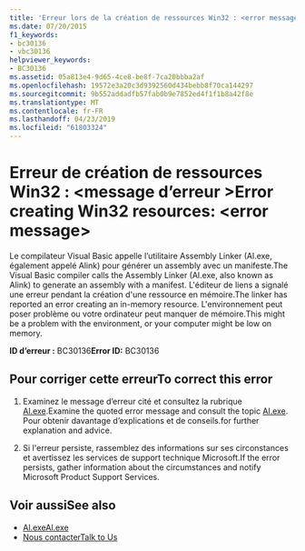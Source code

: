```yaml
---
title: 'Erreur lors de la création de ressources Win32 : <error message>'
ms.date: 07/20/2015
f1_keywords:
- bc30136
- vbc30136
helpviewer_keywords:
- BC30136
ms.assetid: 05a813e4-9d65-4ce8-be8f-7ca20bbba2af
ms.openlocfilehash: 19572e3a20c3d9392560d434bebb8f70ca144297
ms.sourcegitcommit: 9b552addadfb57fab0b9e7852ed4f1f1b8a42f8e
ms.translationtype: MT
ms.contentlocale: fr-FR
ms.lasthandoff: 04/23/2019
ms.locfileid: "61803324"
---
```

# <a name="error-creating-win32-resources-error-message"></a><span data-ttu-id="ee560-102">Erreur de création de ressources Win32 : \<message d’erreur ></span><span class="sxs-lookup"><span data-stu-id="ee560-102">Error creating Win32 resources: \<error message></span></span>
<span data-ttu-id="ee560-103">Le compilateur Visual Basic appelle l’utilitaire Assembly Linker (Al.exe, également appelé Alink) pour générer un assembly avec un manifeste.</span><span class="sxs-lookup"><span data-stu-id="ee560-103">The Visual Basic compiler calls the Assembly Linker (Al.exe, also known as Alink) to generate an assembly with a manifest.</span></span> <span data-ttu-id="ee560-104">L'éditeur de liens a signalé une erreur pendant la création d'une ressource en mémoire.</span><span class="sxs-lookup"><span data-stu-id="ee560-104">The linker has reported an error creating an in-memory resource.</span></span> <span data-ttu-id="ee560-105">L'environnement peut poser problème ou votre ordinateur peut manquer de mémoire.</span><span class="sxs-lookup"><span data-stu-id="ee560-105">This might be a problem with the environment, or your computer might be low on memory.</span></span>  
  
 <span data-ttu-id="ee560-106">**ID d’erreur :** BC30136</span><span class="sxs-lookup"><span data-stu-id="ee560-106">**Error ID:** BC30136</span></span>  
  
## <a name="to-correct-this-error"></a><span data-ttu-id="ee560-107">Pour corriger cette erreur</span><span class="sxs-lookup"><span data-stu-id="ee560-107">To correct this error</span></span>  
  
1. <span data-ttu-id="ee560-108">Examinez le message d’erreur cité et consultez la rubrique [Al.exe](../../../framework/tools/al-exe-assembly-linker.md).</span><span class="sxs-lookup"><span data-stu-id="ee560-108">Examine the quoted error message and consult the topic [Al.exe](../../../framework/tools/al-exe-assembly-linker.md).</span></span> <span data-ttu-id="ee560-109">Pour obtenir davantage d’explications et de conseils.</span><span class="sxs-lookup"><span data-stu-id="ee560-109">for further explanation and advice.</span></span>  
  
2. <span data-ttu-id="ee560-110">Si l'erreur persiste, rassemblez des informations sur ses circonstances et avertissez les services de support technique Microsoft.</span><span class="sxs-lookup"><span data-stu-id="ee560-110">If the error persists, gather information about the circumstances and notify Microsoft Product Support Services.</span></span>  
  
## <a name="see-also"></a><span data-ttu-id="ee560-111">Voir aussi</span><span class="sxs-lookup"><span data-stu-id="ee560-111">See also</span></span>

- [<span data-ttu-id="ee560-112">Al.exe</span><span class="sxs-lookup"><span data-stu-id="ee560-112">Al.exe</span></span>](../../../framework/tools/al-exe-assembly-linker.md)
- [<span data-ttu-id="ee560-113">Nous contacter</span><span class="sxs-lookup"><span data-stu-id="ee560-113">Talk to Us</span></span>](/visualstudio/ide/talk-to-us)
